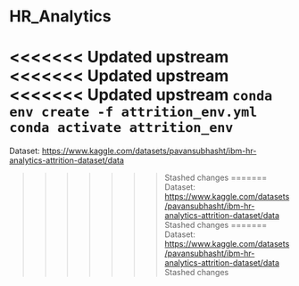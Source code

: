 # HR_Analytics
<<<<<<< Updated upstream
<<<<<<< Updated upstream
<<<<<<< Updated upstream
`conda env create -f attrition_env.yml`  
`conda activate attrition_env`
=======
Dataset: https://www.kaggle.com/datasets/pavansubhasht/ibm-hr-analytics-attrition-dataset/data
>>>>>>> Stashed changes
=======
Dataset: https://www.kaggle.com/datasets/pavansubhasht/ibm-hr-analytics-attrition-dataset/data
>>>>>>> Stashed changes
=======
Dataset: https://www.kaggle.com/datasets/pavansubhasht/ibm-hr-analytics-attrition-dataset/data
>>>>>>> Stashed changes
